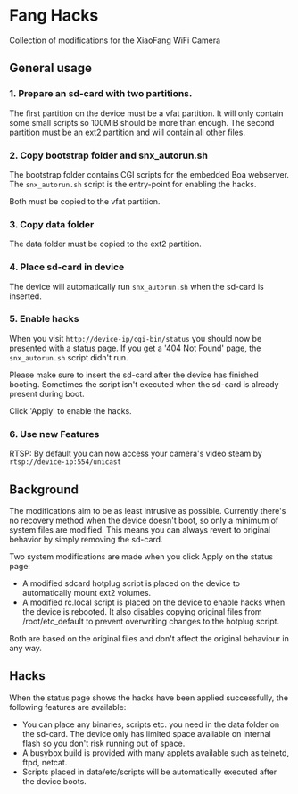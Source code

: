 # Fang Hacks

Collection of modifications for the XiaoFang WiFi Camera

## General usage

### 1. Prepare an sd-card with two partitions.
The first partition on the device must be a vfat partition. It will only contain some small scripts so 100MiB should be more than enough.
The second partition must be an ext2 partition and will contain all other files.

### 2. Copy bootstrap folder and snx_autorun.sh
The bootstrap folder contains CGI scripts for the embedded Boa webserver. The ```snx_autorun.sh``` script is the entry-point for enabling the hacks.

Both must be copied to the vfat partition.

### 3. Copy data folder
The data folder must be copied to the ext2 partition.

### 4. Place sd-card in device
The device will automatically run ```snx_autorun.sh``` when the sd-card is inserted.

### 5. Enable hacks
When you visit ```http://device-ip/cgi-bin/status``` you should now be presented with a status page. If you get a '404 Not Found' page, the ```snx_autorun.sh``` script didn't run.

Please make sure to insert the sd-card after the device has finished booting. Sometimes the script isn't executed when the sd-card is already present during boot.

Click 'Apply' to enable the hacks.

### 6. Use new Features
RTSP: By default you can now access your camera's video steam by ```rtsp://device-ip:554/unicast```

## Background
The modifications aim to be as least intrusive as possible. Currently there's no recovery method when the device doesn't boot, so only a minimum of system files are modified. This means you can always revert to original behavior by simply removing the sd-card.

Two system modifications are made when you click Apply on the status page:

- A modified sdcard hotplug script is placed on the device to automatically mount ext2 volumes.
- A modified rc.local script is placed on the device to enable hacks when the device is rebooted. It also disables copying original files from /root/etc_default to prevent overwriting changes to the hotplug script.

Both are based on the original files and don't affect the original behaviour in any way.

## Hacks
When the status page shows the hacks have been applied successfully, the following features are available:
- You can place any binaries, scripts etc. you need in the data folder on the sd-card. The device only has limited space available on internal flash so you don't risk running out of space.
- A busybox build is provided with many applets available such as telnetd, ftpd, netcat.
- Scripts placed in data/etc/scripts will be automatically executed after the device boots.
